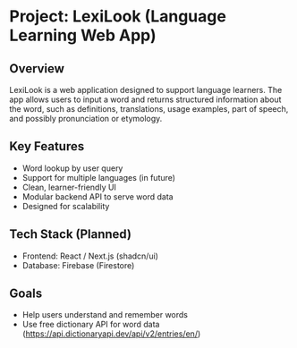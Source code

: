 # Project: LexiLook (Language Learning Web App)

## Overview
LexiLook is a web application designed to support language learners. The app allows users to input a word and returns structured information about the word, such as definitions, translations, usage examples, part of speech, and possibly pronunciation or etymology.

## Key Features
- Word lookup by user query
- Support for multiple languages (in future)
- Clean, learner-friendly UI
- Modular backend API to serve word data
- Designed for scalability

## Tech Stack (Planned)
- Frontend: React / Next.js (shadcn/ui)
- Database: Firebase (Firestore)

## Goals
- Help users understand and remember words
- Use free dictionary API for word data (https://api.dictionaryapi.dev/api/v2/entries/en/<word>)
